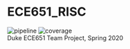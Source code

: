 # ECE651_RISC

![pipeline](https://gitlab.oit.duke.edu/yz545/ece651_risc/badges/master/pipeline.svg)
![coverage](https://gitlab.oit.duke.edu/yz545/ece651_risc/badges/master/coverage.svg?job=test)  
Duke ECE651 Team Project, Spring 2020